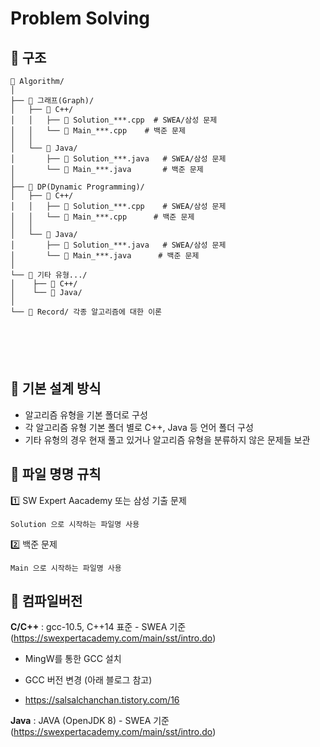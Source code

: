# Problem Solving

## 📌 구조

```
📁 Algorithm/
│
├── 📁 그래프(Graph)/
│   ├── 📁 C++/
│   │   ├── 📄 Solution_***.cpp  # SWEA/삼성 문제
│   │   └── 📄 Main_***.cpp    # 백준 문제
│   │
│   └── 📁 Java/
│       ├── 📄 Solution_***.java   # SWEA/삼성 문제
│       └── 📄 Main_***.java       # 백준 문제
│
├── 📁 DP(Dynamic Programming)/
│   ├── 📁 C++/
│   │   ├── 📄 Solution_***.cpp    # SWEA/삼성 문제
│   │   └── 📄 Main_***.cpp      # 백준 문제
│   │
│   └── 📁 Java/
│       ├── 📄 Solution_***.java   # SWEA/삼성 문제
│       └── 📄 Main_***.java      # 백준 문제
│
└── 📁 기타 유형.../
│    ├── 📁 C++/
│    └── 📁 Java/
│    
└── 📁 Record/ 각종 알고리즘에 대한 이론 
 
    
    
   


```



## 📌 기본 설계 방식

- 알고리즘 유형을 기본 폴더로 구성
- 각 알고리즘 유형 기본 폴더 별로 C++, Java 등 언어 폴더 구성
- 기타 유형의 경우 현재 풀고 있거나 알고리즘 유형을 분류하지 않은 문제들 보관



## 📌 파일 명명 규칙

1️⃣ SW Expert Aacademy 또는 삼성 기출 문제 

```
Solution 으로 시작하는 파일명 사용
```

2️⃣ 백준 문제

```
Main 으로 시작하는 파일명 사용
```



## 📌 컴파일버전

**C/C++** : gcc-10.5, C++14 표준 - SWEA 기준 (https://swexpertacademy.com/main/sst/intro.do)

- MingW를 통한 GCC 설치

- GCC 버전 변경 (아래 블로그 참고)

- https://salsalchanchan.tistory.com/16

  

**Java** : JAVA (OpenJDK 8) - SWEA 기준 (https://swexpertacademy.com/main/sst/intro.do)